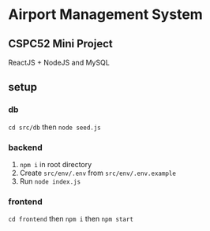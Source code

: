 # Airport Management System
## CSPC52 Mini Project

ReactJS + NodeJS and MySQL

## setup

### db
`cd src/db` then `node seed.js`

### backend

1. `npm i` in  root directory
2. Create `src/env/.env` from `src/env/.env.example`
3. Run `node index.js`

### frontend

`cd frontend` then `npm i` then `npm start`